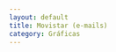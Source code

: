 ```yaml
---
layout: default
title: Movistar (e-mails)
category: Gráficas
---
```


<img src="http://josemdev.com/mirkopf/graficas/email_movistar_ADSL_v6.jpg" class="inline-left" title="" alt="" /> <br />
<img src="http://josemdev.com/mirkopf/graficas/email_movistar3.jpg" class="inline-left" title="" alt="" /> 